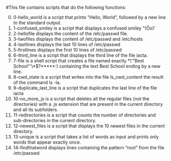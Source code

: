 #This file contains scripts that do the following functions:

0. 0-hello_world is a script that prints “Hello, World”, followed by a new line to the standard output.
1. 1-confused_smiley is a script that displays a confused smiley "(Ôo)'
2. 2-hellofile displays the content of the /etc/passwd file.
3. 3-twofiles displays the content of /etc/passwd and /etc/hosts
4. 4-lastlines displays the last 10 lines of /etc/passwd
5. 5-firstlines displays the first 10 lines of /etc/passwd
6. 6-third_line is a script that displays the third line of the file iacta.
7. 7-file is a shell script that creates a file named exactly \*\\'"Best School"\'\\*$\?\*\*\*\*\*:) containing the text Best School ending by a new line.
8. 8-cwd_state is a script that writes into the file ls_cwd_content the result of the command ls -la.
9. 9-duplicate_last_line is a script that duplicates the last line of the file iacta
10. 10-no_more_js  is a script that deletes all the regular files (not the directories) with a .js extension that are present in the current directory and all its subfolders.
11. 11-redirectories is a script that counts the number of directories and sub-directories in the current directory.
12. 12-newest_files is a script that displays the 10 newest files in the current directory.
13. 13-unique is a script that takes a list of words as input and prints only words that appear exactly once.
14. 14-findthatword displays lines containing the pattern “root” from the file /etc/passwd
